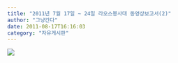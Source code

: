```yaml
---
title: "2011년 7월 17일 ~ 24일 라오스봉사대 동영상보고서(2)"
author: "그냥간다"
date: 2011-08-17T16:16:03
category: "자유게시판"
---
```


![](/files/attach/common/tpl/images/blank.gif)
